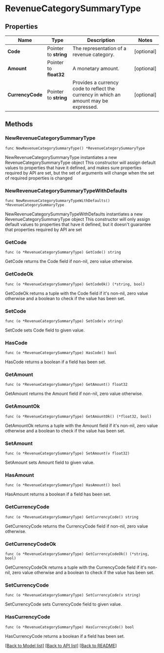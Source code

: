 # RevenueCategorySummaryType

## Properties

Name | Type | Description | Notes
------------ | ------------- | ------------- | -------------
**Code** | Pointer to **string** | The representation of a revenue category. | [optional] 
**Amount** | Pointer to **float32** | A monetary amount. | [optional] 
**CurrencyCode** | Pointer to **string** | Provides a currency code to reflect the currency in which an amount may be expressed. | [optional] 

## Methods

### NewRevenueCategorySummaryType

`func NewRevenueCategorySummaryType() *RevenueCategorySummaryType`

NewRevenueCategorySummaryType instantiates a new RevenueCategorySummaryType object
This constructor will assign default values to properties that have it defined,
and makes sure properties required by API are set, but the set of arguments
will change when the set of required properties is changed

### NewRevenueCategorySummaryTypeWithDefaults

`func NewRevenueCategorySummaryTypeWithDefaults() *RevenueCategorySummaryType`

NewRevenueCategorySummaryTypeWithDefaults instantiates a new RevenueCategorySummaryType object
This constructor will only assign default values to properties that have it defined,
but it doesn't guarantee that properties required by API are set

### GetCode

`func (o *RevenueCategorySummaryType) GetCode() string`

GetCode returns the Code field if non-nil, zero value otherwise.

### GetCodeOk

`func (o *RevenueCategorySummaryType) GetCodeOk() (*string, bool)`

GetCodeOk returns a tuple with the Code field if it's non-nil, zero value otherwise
and a boolean to check if the value has been set.

### SetCode

`func (o *RevenueCategorySummaryType) SetCode(v string)`

SetCode sets Code field to given value.

### HasCode

`func (o *RevenueCategorySummaryType) HasCode() bool`

HasCode returns a boolean if a field has been set.

### GetAmount

`func (o *RevenueCategorySummaryType) GetAmount() float32`

GetAmount returns the Amount field if non-nil, zero value otherwise.

### GetAmountOk

`func (o *RevenueCategorySummaryType) GetAmountOk() (*float32, bool)`

GetAmountOk returns a tuple with the Amount field if it's non-nil, zero value otherwise
and a boolean to check if the value has been set.

### SetAmount

`func (o *RevenueCategorySummaryType) SetAmount(v float32)`

SetAmount sets Amount field to given value.

### HasAmount

`func (o *RevenueCategorySummaryType) HasAmount() bool`

HasAmount returns a boolean if a field has been set.

### GetCurrencyCode

`func (o *RevenueCategorySummaryType) GetCurrencyCode() string`

GetCurrencyCode returns the CurrencyCode field if non-nil, zero value otherwise.

### GetCurrencyCodeOk

`func (o *RevenueCategorySummaryType) GetCurrencyCodeOk() (*string, bool)`

GetCurrencyCodeOk returns a tuple with the CurrencyCode field if it's non-nil, zero value otherwise
and a boolean to check if the value has been set.

### SetCurrencyCode

`func (o *RevenueCategorySummaryType) SetCurrencyCode(v string)`

SetCurrencyCode sets CurrencyCode field to given value.

### HasCurrencyCode

`func (o *RevenueCategorySummaryType) HasCurrencyCode() bool`

HasCurrencyCode returns a boolean if a field has been set.


[[Back to Model list]](../README.md#documentation-for-models) [[Back to API list]](../README.md#documentation-for-api-endpoints) [[Back to README]](../README.md)


